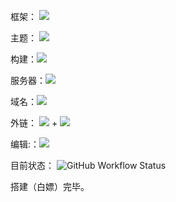  框架：  ![](https://img.shields.io/badge/-mkdocs-green) 

 主题： ![](https://img.shields.io/badge/Material-8.4.4-lightgrey)
 
构建：![](https://img.shields.io/badge/-GitHub%20Actions-blue)

服务器：![ ](https://img.shields.io/badge/-Vercel-blue)

域名：![](https://img.shields.io/badge/Freenom-free-red)

外链： ![](https://img.shields.io/badge/-IPFS-yellowgreen) + ![](https://img.shields.io/badge/-SMMS-yellowgreen)

编辑:：![](https://img.shields.io/badge/-VS%20Code-orange)

目前状态： ![GitHub Workflow Status](https://img.shields.io/github/workflow/status/dingeral/doc-note/ci?style=plastic) 

搭建（白嫖）完毕。